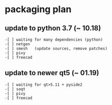 # packaging plan

## update to python 3.7 (~ 10.18)
    -[ ] waiting for many dependencies (python)    
    -[ ] netgen  
    -[ ] smesh   (update sources, remove patches)
    -[ ] pivy  
    -[ ] freecad  

## update to newer qt5  (~ 01.19)
    -[ ] waiting for qt>5.11 + pyside2  
    -[ ] soqt  
    -[ ] pivy  
    -[ ] freecad  


